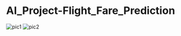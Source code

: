 # AI_Project-Flight_Fare_Prediction
![pic1](https://user-images.githubusercontent.com/77665327/164141953-f2506bdc-f493-4532-9dda-ad1b6c744c62.png)
![pic2](https://user-images.githubusercontent.com/77665327/164142011-d639cfc1-34fa-44ec-b7f7-6b894ab97707.png)

